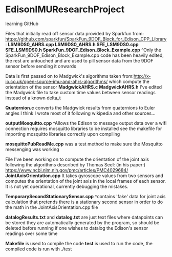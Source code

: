 # EdisonIMUResearchProject

learning GitHub

Files that initially read off sensor data provided by Sparkfun
from: https://github.com/sparkfun/SparkFun_9DOF_Block_for_Edison_CPP_Library:
**LSM9DS0_AHRS.cpp
LSM9DS0_AHRS.h
SFE_LSM9DS0.cpp
SFE_LSM9DS0.h
SparkFun_9DOF_Edison_Block_Example.cpp**
^Only the SparkFun_9DOF_Edison_Block_Example.cpp code has been heavily edited, the rest are  untouched and are used to pill sensor data from the 9DOF sensor before sending it onwards

Data is first passed on to Madgwick's algorithms taken
from:http://x-io.co.uk/open-source-imu-and-ahrs-algorithms/
which compute the orientation of the sensor
**MadgwickAHRS.c
MadgwickAHRS.h**
I've edited the Madgwick file to take custom time values between sensor readings instead of a known delta_t

**Quaternion.c** 
converts the Madgwick results from quaternions to Euler angles
I think I wrote most of it following wikipedia and other sources...


**outputMosquitto.cpp**
^Allows the Edison to message output data over a wifi connection
requires mosquitto libraries to be installed
see the makefile for importing mosquitto libraries correctly upon compiling

**mosquittoPubReadMe.cpp**
was a test method to make sure the Mosquitto messenging was working

File I've been working on to compute the orientation of the joint axis following the algorithms described by Thomas Seel:
(in his paper:)
https://www.ncbi.nlm.nih.gov/pmc/articles/PMC4029684/
**JointAxisOrientation.cpp**
It takes gyroscope values from two sensors and computes the orientation of the joint axis in the local frames of each sensor.
It is not yet operational, currently debugging the mistakes.

**TemporarySecondStationarySensor.cpp**
^contains 'fake' data for joint axis calculation that pretends there is a stationary second sensor in order to do the math in the JointAxisOrientation.cpp file

**datalogResults.txt**
and
**datalog.txt**
are just text files where datapoints can be stored
they are automatically generated by the program, so should be deleted before running if one wishes to datalog the Edison's sensor readings over some time

**Makefile** 
is used to compile the code
**test** 
is used to run the code, the compiled code is run with ./test

